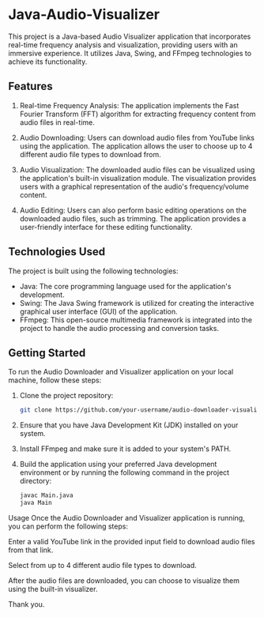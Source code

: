 # Java-Audio-Visualizer

This project is a Java-based Audio Visualizer application that incorporates real-time frequency analysis and visualization, providing users with an immersive experience. It utilizes Java, Swing, and FFmpeg technologies to achieve its functionality.

## Features

1. Real-time Frequency Analysis: The application implements the Fast Fourier Transform (FFT) algorithm for extracting frequency content from audio files in real-time.

2. Audio Downloading: Users can download audio files from YouTube links using the application. The application allows the user to choose up to 4 different audio file types to download from.

3. Audio Visualization: The downloaded audio files can be visualized using the application's built-in visualization module. The visualization provides users with a graphical representation of the audio's frequency/volume content.

4. Audio Editing: Users can also perform basic editing operations on the downloaded audio files, such as trimming. The application provides a user-friendly interface for these editing functionality.

## Technologies Used

The project is built using the following technologies:

- Java: The core programming language used for the application's development.
- Swing: The Java Swing framework is utilized for creating the interactive graphical user interface (GUI) of the application.
- FFmpeg: This open-source multimedia framework is integrated into the project to handle the audio processing and conversion tasks.

## Getting Started

To run the Audio Downloader and Visualizer application on your local machine, follow these steps:

1. Clone the project repository:

   ```bash
   git clone https://github.com/your-username/audio-downloader-visualizer.git
2. Ensure that you have Java Development Kit (JDK) installed on your system.

3. Install FFmpeg and make sure it is added to your system's PATH.

4. Build the application using your preferred Java development environment or by running the following command in the project directory:
   ```bash
   javac Main.java
   java Main

Usage
Once the Audio Downloader and Visualizer application is running, you can perform the following steps:

Enter a valid YouTube link in the provided input field to download audio files from that link.

Select from up to 4 different audio file types to download.

After the audio files are downloaded, you can choose to visualize them using the built-in visualizer.

Thank you. 
